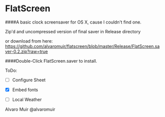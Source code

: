 FlatScreen
================


####A basic clock screensaver for OS X, cause I couldn't find one.

Zip'd and uncompressed version of final saver in Release directory

or download from here:
https://github.com/alvaromuir/flatscreen/blob/master/Release/FlatScreen.saver-0.2.zip?raw=true


####Double-Click FlatScreen.saver to install.




ToDo:
- [ ] Configure Sheet
- [X] Embed fonts
- [ ] Local Weather



Alvaro Muir
@alvaromuir
